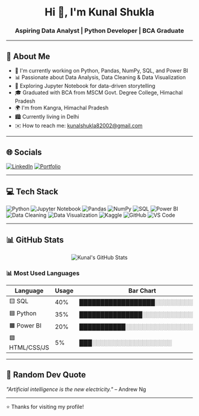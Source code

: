 <h1 align="center">Hi 👋, I'm Kunal Shukla</h1>
<h3 align="center">Aspiring Data Analyst | Python Developer | BCA Graduate</h3>

---

## 📌 About Me
- 🔭 I'm currently working on Python, Pandas, NumPy, SQL, and Power BI
- 📊 Passionate about Data Analysis, Data Cleaning & Data Visualization
- 📖 Exploring Jupyter Notebook for data-driven storytelling
- 🎓 Graduated with BCA from MSCM Govt. Degree College, Himachal Pradesh
- 🌍 I'm from Kangra, Himachal Pradesh
-  🏙️ Currently living in Delhi
- ✉️ How to reach me: [kunalshukla82002@gmail.com](mailto:kunalshukla82002@gmail.com)

---

## 🌐 Socials

[![LinkedIn](https://img.shields.io/badge/LinkedIn-0077B5?style=for-the-badge&logo=linkedin&logoColor=white)](https://www.linkedin.com/in/kunal-shukla-4569bb31b/)
[![Portfolio](https://img.shields.io/badge/Portfolio-0A66C2?style=for-the-badge&logo=linkedin&logoColor=white)](https://kunal-shukla-portfolio.netlify.app/)


---

## 💻 Tech Stack

![Python](https://img.shields.io/badge/Python-3670A0?style=for-the-badge&logo=python&logoColor=white)
![Jupyter Notebook](https://img.shields.io/badge/Jupyter-F37626?style=for-the-badge&logo=jupyter&logoColor=white)
![Pandas](https://img.shields.io/badge/Pandas-150458?style=for-the-badge&logo=pandas&logoColor=white)
![NumPy](https://img.shields.io/badge/Numpy-013243?style=for-the-badge&logo=numpy&logoColor=white)
![SQL](https://img.shields.io/badge/SQL-003B57?style=for-the-badge&logo=mysql&logoColor=white)
![Power BI](https://img.shields.io/badge/Power%20BI-F2C811?style=for-the-badge&logo=powerbi&logoColor=black)
![Data Cleaning](https://img.shields.io/badge/Data_Cleaning-FF6F61?style=for-the-badge)
![Data Visualization](https://img.shields.io/badge/Data_Visualization-00BFFF?style=for-the-badge)
![Kaggle](https://img.shields.io/badge/Kaggle-20B8B1?style=for-the-badge&logo=kaggle&logoColor=white)
![GitHub](https://img.shields.io/badge/GitHub-181717?style=for-the-badge&logo=github&logoColor=white)
![VS Code](https://img.shields.io/badge/VSCode-007ACC?style=for-the-badge&logo=visual-studio-code&logoColor=white)


---

## 📊 GitHub Stats

<p align="center">
  <img src="https://github-readme-stats.vercel.app/api?username=KunalShukla1&show_icons=true&theme=radical" alt="Kunal's GitHub Stats" />


### 📊 Most Used Languages

| Language       | Usage     | Bar Chart                                  |
|----------------|-----------|--------------------------------------------|
| 🟨 SQL          | 40%        | ██████████████████░░░░░░░░░░░░           |
| 🟦 Python       | 35%        | ███████████████░░░░░░░░░░░░░░            |
| 🟧 Power BI     | 20%        | ███████████░░░░░░░░░░░░░░░░░             |
| 🟪 HTML/CSS/JS  | 5%         | ███░░░░░░░░░░░░░░░░░░░                   |


---

## 💬 Random Dev Quote

*"Artificial intelligence is the new electricity."* – Andrew Ng

---

⭐️ Thanks for visiting my profile!
